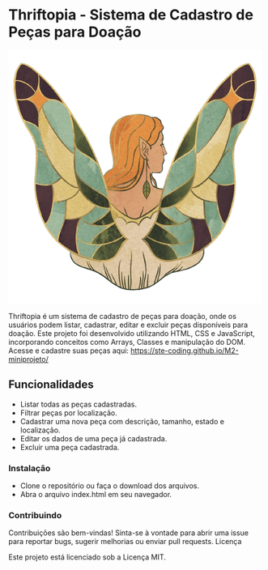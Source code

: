 # Thriftopia - Sistema de Cadastro de Peças para Doação

![Thriftopia Logo](./assets/img/logo-thriftopia.png)

Thriftopia é um sistema de cadastro de peças para doação, onde os usuários podem listar, cadastrar, editar e excluir peças disponíveis para doação. Este projeto foi desenvolvido utilizando HTML, CSS e JavaScript, incorporando conceitos como Arrays, Classes e manipulação do DOM.
Acesse e cadastre suas peças aqui: https://ste-coding.github.io/M2-miniprojeto/

## Funcionalidades
- Listar todas as peças cadastradas.
- Filtrar peças por localização.
- Cadastrar uma nova peça com descrição, tamanho, estado e localização.
- Editar os dados de uma peça já cadastrada.
- Excluir uma peça cadastrada.

### Instalação

- Clone o repositório ou faça o download dos arquivos.
- Abra o arquivo index.html em seu navegador.


### Contribuindo

Contribuições são bem-vindas! Sinta-se à vontade para abrir uma issue para reportar bugs, sugerir melhorias ou enviar pull requests.
Licença

Este projeto está licenciado sob a Licença MIT.

